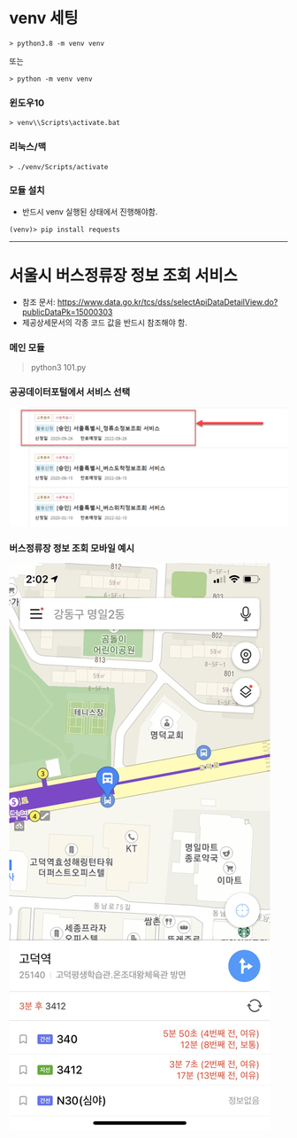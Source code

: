 # venv 세팅
```shell
> python3.8 -m venv venv
```
또는  
```shell
> python -m venv venv
```
>>>
### 윈도우10  
```
> venv\\Scripts\activate.bat
```
### 리눅스/맥
```
> ./venv/Scripts/activate
```

### 모듈 설치
- 반드시 venv 실행된 상태에서 진행해야함.
```
(venv)> pip install requests
```

---
# 서울시 버스정류장 정보 조회 서비스
- 참조 문서: https://www.data.go.kr/tcs/dss/selectApiDataDetailView.do?publicDataPk=15000303
- 제공상세문서의 각종 코드 값을 반드시 참조해야 함.

### 메인 모듈
> python3 101.py
  
### 공공데이터포털에서 서비스 선택
<img src="service_choice.png" style="width:600px;">

### 버스정류장 정보 조회 모바일 예시
<img src="station_example.jpg">
  

